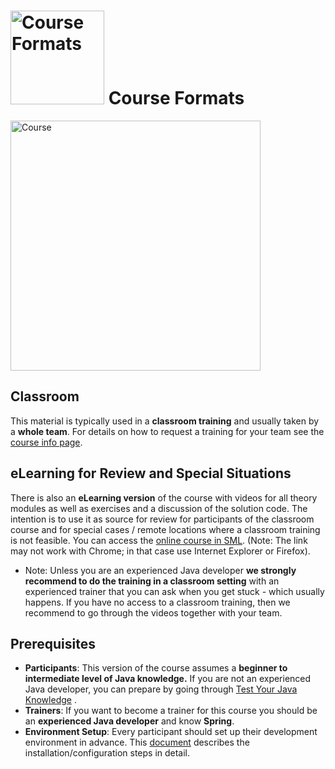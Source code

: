 # <img src="https://github.wdf.sap.corp/cc-java-dev/cc-coursematerial/blob/master/Z_ReuseImages/images/training.jpg" width="150" alt="Course Formats"/> Course Formats

[<img src="https://github.wdf.sap.corp/cc-java-dev/cc-coursematerial/blob/master/Abstract/images/Java_CoursePlan.png" height="400" alt="Course"/>](https://github.wdf.sap.corp/cc-java-dev/cc-coursematerial/blob/master/Abstract/images/Java_CoursePlan_Simple.png)

## Classroom
This material is typically used in a **classroom training** and usually taken by a **whole team**. For details on how to request a training for your team see the [course info page](https://jam4.sapjam.com/wiki/show/EGWlK3mtzql9i8c3jVNNgk?_lightbox=true). 

## eLearning for Review and Special Situations
There is also an **eLearning version** of the course with videos for all theory modules as well as exercises and a discussion of the solution code. The intention is to use it as source for review for participants of the classroom course and for special cases / remote locations where a classroom training is not feasible. You can access the [online course in SML](https://performancemanager5.successfactors.eu/sf/learning?destUrl=https%3a%2f%2fsap%2eplateau%2ecom%2flearning%2fuser%2fdeeplink%5fredirect%2ejsp%3flinkId%3dITEM%5fDETAILS%26componentID%3dDEV%5fMSDEV%5fPA%5fCLOUD%5f1604%26componentTypeID%3dCOURSE%26revisionDate%3d1462439340000%26fromSF%3dY&company=SAP). (Note: The link may not work with Chrome; in that case use Internet Explorer or Firefox).
  
* Note: Unless you are an experienced Java developer **we strongly recommend to do the training in a classroom setting** with an experienced trainer that you can ask when you get stuck - which usually happens. If you have no access to a classroom training, then we recommend to go through the videos together with your team.

## Prerequisites
- **Participants**: This version of the course assumes a **beginner to intermediate level of Java knowledge.** If you are not an experienced Java developer, you can prepare by going through [Test Your Java Knowledge](https://github.wdf.sap.corp/cc-java-dev/cc-coursematerial/blob/master/CoursePrerequisites/README.md#test-your-java-knowledge---are-you-ready-for-the-training) .
- **Trainers**: 
If you want to become a trainer for this course you should be an **experienced Java developer** and know **Spring**.
- **Environment Setup**: Every participant should set up their development environment in advance. This [document](https://github.wdf.sap.corp/cc-java-dev/cc-coursematerial/blob/master/CoursePrerequisites/README.md) describes the installation/configuration steps in detail.